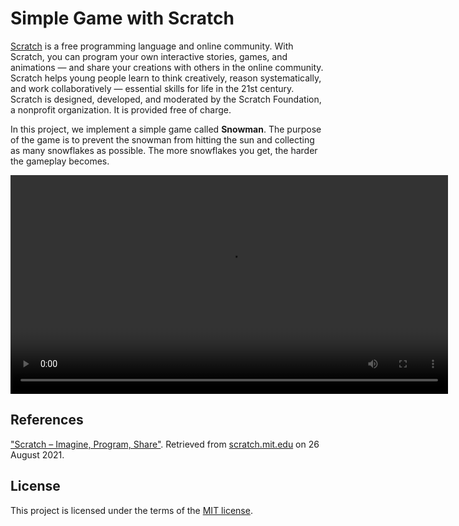 # Simple Game with Scratch

[Scratch](https://scratch.mit.edu/) is a free programming language and online community. With Scratch, you can program your own interactive stories, games, and animations — and share your creations with others in the online community. Scratch helps young people learn to think creatively, reason systematically, and work collaboratively — essential skills for life in the 21st century. Scratch is designed, developed, and moderated by the Scratch Foundation, a nonprofit organization. It is provided free of charge.

In this project, we implement a simple game called **Snowman**. The purpose of the game is to prevent the snowman from hitting the sun and collecting as many snowflakes as possible. The more snowflakes you get, the harder the gameplay becomes.

<div align="center">
    <video width="700" controls>
        <source src="docs/demo.mp4">
        Your browser does not support this awesome video title.
    </video>
</div>

## References

["Scratch – Imagine, Program, Share"](https://scratch.mit.edu/). Retrieved from [scratch.mit.edu](scratch.mit.edu) on 26 August 2021.

## License

This project is licensed under the terms of the [MIT license](https://github.com/sprbpr/simple-tic-tac-toe/blob/main/LICENSE).